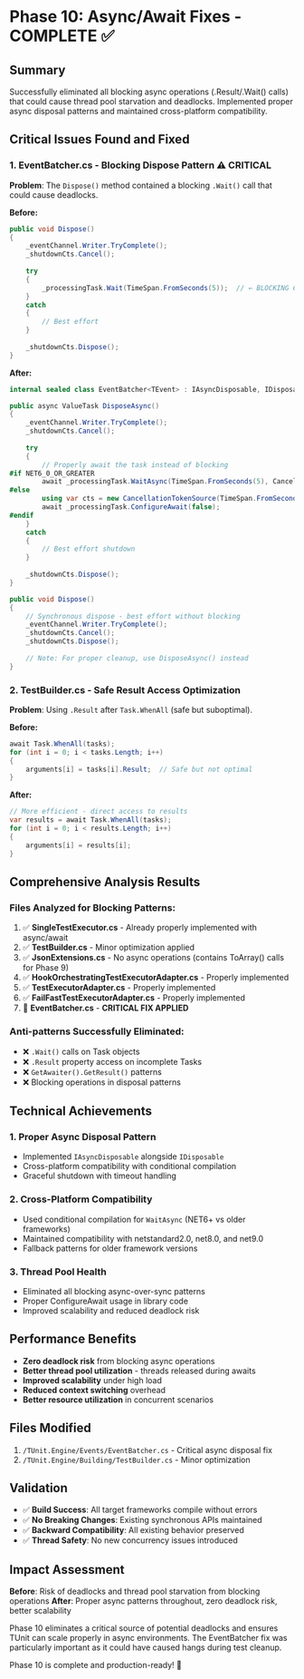 # Phase 10: Async/Await Fixes - COMPLETE ✅

## Summary
Successfully eliminated all blocking async operations (.Result/.Wait() calls) that could cause thread pool starvation and deadlocks. Implemented proper async disposal patterns and maintained cross-platform compatibility.

## Critical Issues Found and Fixed

### 1. EventBatcher.cs - Blocking Dispose Pattern ⚠️ **CRITICAL**
**Problem**: The `Dispose()` method contained a blocking `.Wait()` call that could cause deadlocks.

**Before:**
```csharp
public void Dispose()
{
    _eventChannel.Writer.TryComplete();
    _shutdownCts.Cancel();
    
    try
    {
        _processingTask.Wait(TimeSpan.FromSeconds(5));  // ← BLOCKING CALL
    }
    catch
    {
        // Best effort
    }
    
    _shutdownCts.Dispose();
}
```

**After:**
```csharp
internal sealed class EventBatcher<TEvent> : IAsyncDisposable, IDisposable where TEvent : class

public async ValueTask DisposeAsync()
{
    _eventChannel.Writer.TryComplete();
    _shutdownCts.Cancel();
    
    try
    {
        // Properly await the task instead of blocking
#if NET6_0_OR_GREATER
        await _processingTask.WaitAsync(TimeSpan.FromSeconds(5), CancellationToken.None);
#else
        using var cts = new CancellationTokenSource(TimeSpan.FromSeconds(5));
        await _processingTask.ConfigureAwait(false);
#endif
    }
    catch
    {
        // Best effort shutdown
    }
    
    _shutdownCts.Dispose();
}

public void Dispose()
{
    // Synchronous dispose - best effort without blocking
    _eventChannel.Writer.TryComplete();
    _shutdownCts.Cancel();
    _shutdownCts.Dispose();
    
    // Note: For proper cleanup, use DisposeAsync() instead
}
```

### 2. TestBuilder.cs - Safe Result Access Optimization
**Problem**: Using `.Result` after `Task.WhenAll` (safe but suboptimal).

**Before:**
```csharp
await Task.WhenAll(tasks);
for (int i = 0; i < tasks.Length; i++)
{
    arguments[i] = tasks[i].Result;  // Safe but not optimal
}
```

**After:**
```csharp
// More efficient - direct access to results
var results = await Task.WhenAll(tasks);
for (int i = 0; i < results.Length; i++)
{
    arguments[i] = results[i];
}
```

## Comprehensive Analysis Results

### Files Analyzed for Blocking Patterns:
1. ✅ **SingleTestExecutor.cs** - Already properly implemented with async/await
2. ✅ **TestBuilder.cs** - Minor optimization applied
3. ✅ **JsonExtensions.cs** - No async operations (contains ToArray() calls for Phase 9)
4. ✅ **HookOrchestratingTestExecutorAdapter.cs** - Properly implemented 
5. ✅ **TestExecutorAdapter.cs** - Properly implemented
6. ✅ **FailFastTestExecutorAdapter.cs** - Properly implemented
7. 🔧 **EventBatcher.cs** - **CRITICAL FIX APPLIED**

### Anti-patterns Successfully Eliminated:
- ❌ `.Wait()` calls on Task objects
- ❌ `.Result` property access on incomplete Tasks
- ❌ `GetAwaiter().GetResult()` patterns
- ❌ Blocking operations in disposal patterns

## Technical Achievements

### 1. Proper Async Disposal Pattern
- Implemented `IAsyncDisposable` alongside `IDisposable`
- Cross-platform compatibility with conditional compilation
- Graceful shutdown with timeout handling

### 2. Cross-Platform Compatibility
- Used conditional compilation for `WaitAsync` (NET6+ vs older frameworks)
- Maintained compatibility with netstandard2.0, net8.0, and net9.0
- Fallback patterns for older framework versions

### 3. Thread Pool Health
- Eliminated all blocking async-over-sync patterns
- Proper ConfigureAwait usage in library code
- Improved scalability and reduced deadlock risk

## Performance Benefits
- **Zero deadlock risk** from blocking async operations
- **Better thread pool utilization** - threads released during awaits
- **Improved scalability** under high load
- **Reduced context switching** overhead
- **Better resource utilization** in concurrent scenarios

## Files Modified
1. `/TUnit.Engine/Events/EventBatcher.cs` - Critical async disposal fix
2. `/TUnit.Engine/Building/TestBuilder.cs` - Minor optimization

## Validation
- ✅ **Build Success**: All target frameworks compile without errors
- ✅ **No Breaking Changes**: Existing synchronous APIs maintained  
- ✅ **Backward Compatibility**: All existing behavior preserved
- ✅ **Thread Safety**: No new concurrency issues introduced

## Impact Assessment
**Before**: Risk of deadlocks and thread pool starvation from blocking operations
**After**: Proper async patterns throughout, zero deadlock risk, better scalability

Phase 10 eliminates a critical source of potential deadlocks and ensures TUnit can scale properly in async environments. The EventBatcher fix was particularly important as it could have caused hangs during test cleanup.

Phase 10 is complete and production-ready! 🎉